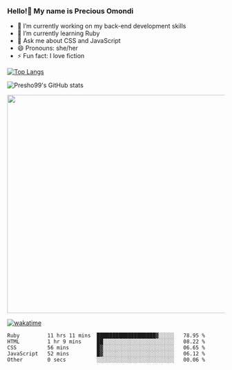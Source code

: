 ### Hello!👋 My name is Precious Omondi 

- 🔭 I’m currently working on my back-end development skills
- 🌱 I’m currently learning Ruby
- 💬 Ask me about CSS and JavaScript
- 😄 Pronouns: she/her
- ⚡ Fun fact: I love fiction


[![Top Langs](https://github-readme-stats.vercel.app/api/top-langs/?username=Presho99&langs_count=8&theme=dark)](https://github.com/Presho99/github-readme-stats)

![Presho99's GitHub stats](https://github-readme-stats.vercel.app/api?username=Presho99&show_icons=true&theme=dark)

<p align="left">
 <img src="https://github-readme-streak-stats.herokuapp.com/?user=Presho99&ring=fad02c&fire=fad02c&currStreakLabel=fad02c&background=000&hide_border=true&sideNums=fff6ea&sideLabels=fff6ea&dates=fff6ea&currStreakNum=fff6ea" width="505"/>
</p>





<!--START_SECTION:waka-->
[![wakatime](https://wakatime.com/badge/user/893daf89-4304-4625-aef6-0ee10cae1a58.svg)](https://wakatime.com/@893daf89-4304-4625-aef6-0ee10cae1a58)

```text
Ruby         11 hrs 11 mins  ███████████████████▓░░░░░   78.95 %
HTML         1 hr 9 mins     ██░░░░░░░░░░░░░░░░░░░░░░░   08.22 %
CSS          56 mins         █▓░░░░░░░░░░░░░░░░░░░░░░░   06.65 %
JavaScript   52 mins         █▓░░░░░░░░░░░░░░░░░░░░░░░   06.12 %
Other        0 secs          ░░░░░░░░░░░░░░░░░░░░░░░░░   00.06 %
```

<!--END_SECTION:waka-->

